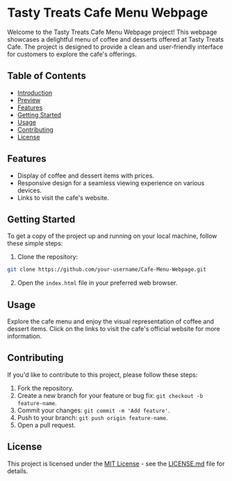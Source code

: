 # Tasty Treats Cafe Menu Webpage

Welcome to the Tasty Treats Cafe Menu Webpage project! This webpage showcases a delightful menu of coffee and desserts offered at Tasty Treats Cafe. The project is designed to provide a clean and user-friendly interface for customers to explore the cafe's offerings.

## Table of Contents
- [Introduction](#tasty-treats-cafe-menu-webpage)
- [Preview](#preview)
- [Features](#features)
- [Getting Started](#getting-started)
- [Usage](#usage)
- [Contributing](#contributing)
- [License](#license)


## Features

- Display of coffee and dessert items with prices.
- Responsive design for a seamless viewing experience on various devices.
- Links to visit the cafe's website.

## Getting Started

To get a copy of the project up and running on your local machine, follow these simple steps:

1. Clone the repository:

```bash
git clone https://github.com/your-username/Cafe-Menu-Webpage.git
```

2. Open the `index.html` file in your preferred web browser.

## Usage

Explore the cafe menu and enjoy the visual representation of coffee and dessert items. Click on the links to visit the cafe's official website for more information.

## Contributing

If you'd like to contribute to this project, please follow these steps:

1. Fork the repository.
2. Create a new branch for your feature or bug fix: `git checkout -b feature-name`.
3. Commit your changes: `git commit -m 'Add feature'`.
4. Push to your branch: `git push origin feature-name`.
5. Open a pull request.

## License

This project is licensed under the [MIT License](LICENSE.md) - see the [LICENSE.md](LICENSE.md) file for details.
```